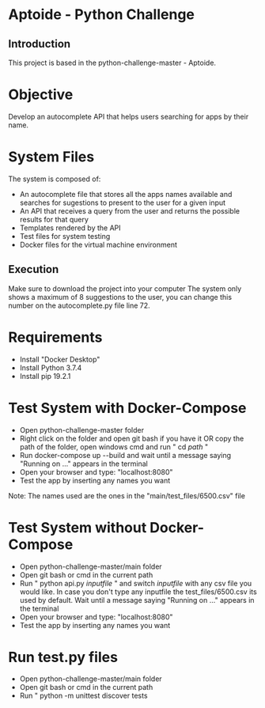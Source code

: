 # Aptoide - Python Challenge

## Introduction

This project is based in the python-challenge-master - Aptoide.


# Objective

Develop an autocomplete API that helps users searching for apps by
their name.


# System Files

The system is composed of:
* An autocomplete file that stores all the apps names available and searches for sugestions to present to the user for a given input
* An API that receives a query from the user and returns the possible results for that query
* Templates rendered by the API
* Test files for system testing
* Docker files for the virtual machine environment


## Execution

Make sure to download the project into your computer
The system only shows a maximum of 8 suggestions to the user, you can change this number on the autocomplete.py file line 72.


# Requirements

* Install "Docker Desktop"
* Install Python 3.7.4
* Install pip 19.2.1


# Test System with Docker-Compose

* Open python-challenge-master folder
* Right click on the folder and open git bash if you have it OR copy the path of the folder, open windows cmd and run " cd *path* "
* Run docker-compose up --build and wait until a message saying "Running on ..." appears in the terminal
* Open your browser and type: "localhost:8080"
* Test the app by inserting any names you want

Note: The names used are the ones in the "main/test_files/6500.csv" file


# Test System without Docker-Compose

* Open python-challenge-master/main folder
* Open git bash or cmd in the current path
* Run " python api.py *inputfile* " and switch *inputfile* with any csv file you would like. In case you don't type any inputfile the test_files/6500.csv its used by default. Wait until a message saying "Running on ..." appears in the terminal
* Open your browser and type: "localhost:8080"
* Test the app by inserting any names you want


# Run test.py files

* Open python-challenge-master/main folder
* Open git bash or cmd in the current path
* Run " python -m unittest discover tests
